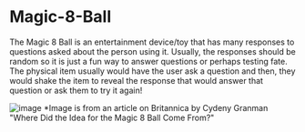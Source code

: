 # Magic-8-Ball

The Magic 8 Ball is an entertainment device/toy that has many responses to questions asked about the person using it. Usually, the responses should be random so it is just a fun way to answer questions or perhaps testing fate. The physical item usually would have the user ask a question and then, they would shake the item to reveal the response that would answer that question or ask them to try it again!

![image](https://github.com/TommyLe3825/Magic-8-Ball/assets/54484078/b2a8e8bb-a067-4cd1-a6eb-299dad2ae04f)
*Image is from an article on Britannica by Cydeny Granman "Where Did the Idea for the Magic 8 Ball Come From?"

